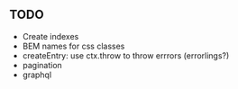 ## TODO
* Create indexes
* BEM names for css classes
* createEntry: use ctx.throw to throw errrors (errorlings?)
* pagination
* graphql
